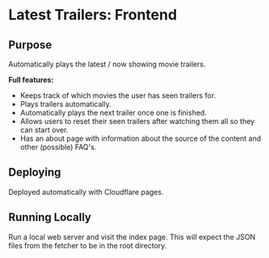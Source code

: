 # Latest Trailers: Frontend

## Purpose
Automatically plays the latest / now showing movie trailers.

**Full features:**
- Keeps track of which movies the user has seen trailers for.
- Plays trailers automatically.
- Automatically plays the next trailer once one is finished.
- Allows users to reset their seen trailers after watching them all so they can start over.
- Has an about page with information about the source of the content and other (possible) FAQ's.

## Deploying

Deployed automatically with Cloudflare pages.

## Running Locally
Run a local web server and visit the index page. This will expect the JSON files from the fetcher to be in the root directory.
